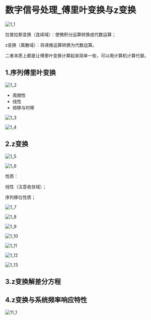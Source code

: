 # 数字信号处理_傅里叶变换与z变换

![1_1](https://raw.githubusercontent.com/yyhlovehh/yyhlovehh.github.io/master/202312101639317.png)

拉普拉斯变换（连续域）：使微积分运算转换成代数运算；

z变换（离散域）：将递推运算转换为代数运算。

二者本质上都是让傅里叶变换计算起来简单一些，可以用计算机计算代替。

## 1.序列傅里叶变换

![1_2](https://raw.githubusercontent.com/yyhlovehh/yyhlovehh.github.io/master/202312101644244.png)

- 周期性
- 线性
- 频移与时移

![1_3](https://raw.githubusercontent.com/yyhlovehh/yyhlovehh.github.io/master/202312101648787.png)

![1_4](https://raw.githubusercontent.com/yyhlovehh/yyhlovehh.github.io/master/202312101650167.png)

## 2.z变换

![1_5](https://raw.githubusercontent.com/yyhlovehh/yyhlovehh.github.io/master/202312101654210.png)

![1_6](https://raw.githubusercontent.com/yyhlovehh/yyhlovehh.github.io/master/202312101655539.png)

性质：

线性（注意收敛域）；

序列移位性质；

![1_7](https://raw.githubusercontent.com/yyhlovehh/yyhlovehh.github.io/master/202312101704018.png)

![1_8](https://raw.githubusercontent.com/yyhlovehh/yyhlovehh.github.io/master/202312101705032.png)

![1_9](https://raw.githubusercontent.com/yyhlovehh/yyhlovehh.github.io/master/202312101706706.png)

![1_10](https://raw.githubusercontent.com/yyhlovehh/yyhlovehh.github.io/master/202312101708354.png)

![1_11](https://raw.githubusercontent.com/yyhlovehh/yyhlovehh.github.io/master/202312101709118.png)

![1_12](https://raw.githubusercontent.com/yyhlovehh/yyhlovehh.github.io/master/202312101709867.png)

![1_13](https://raw.githubusercontent.com/yyhlovehh/yyhlovehh.github.io/master/202312101710350.png)

## 3.z变换解差分方程

## 4.z变换与系统频率响应特性

![11_1](https://raw.githubusercontent.com/yyhlovehh/yyhlovehh.github.io/master/202312101716219.png)